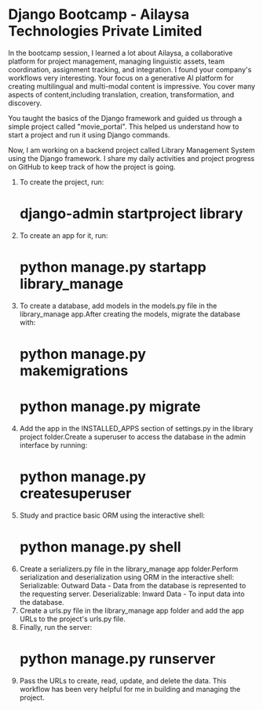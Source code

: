 # Django Bootcamp - Ailaysa Technologies Private Limited

In the bootcamp session, I learned a lot about Ailaysa, a collaborative platform for project management, managing linguistic assets, team coordination, assignment tracking, and integration. I found your company's workflows very interesting. Your focus on a generative AI platform for creating multilingual and multi-modal content is impressive. You cover many aspects of content,including translation, creation, transformation, and discovery.

You taught the basics of the Django framework and guided us through a simple project called "movie_portal". This helped us understand how to start a project and run it using Django commands.

Now, I am working on a backend project called Library Management System using the Django framework. I share my daily activities and project progress on GitHub to keep track of how the project is going.

1. To create the project, run:
   # django-admin startproject library
2. To create an app for it, run:
   # python manage.py startapp library_manage
3. To create a database, add models in the models.py file in the library_manage app.After creating the models, migrate the database with:
   # python manage.py makemigrations
   # python manage.py migrate
4. Add the app in the INSTALLED_APPS section of settings.py in the library project folder.Create a superuser to access the database in the admin interface by running:
   # python manage.py createsuperuser
5. Study and practice basic ORM using the interactive shell:
   # python manage.py shell
6. Create a serializers.py file in the library_manage app folder.Perform serialization and deserialization using ORM in the interactive shell:
   Serializable: Outward Data - Data from the database is represented to the requesting server.
   Deserializable: Inward Data - To input data into the database.
7. Create a urls.py file in the library_manage app folder and add the app URLs to the project's urls.py file.
8. Finally, run the server:
   # python manage.py runserver
9. Pass the URLs to create, read, update, and delete the data.
   This workflow has been very helpful for me in building and managing the project.


